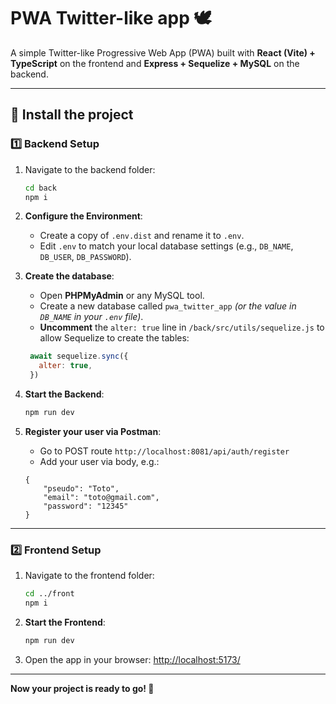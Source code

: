 # PWA Twitter-like app 🕊️

A simple Twitter-like Progressive Web App (PWA) built with **React (Vite) + TypeScript** on the frontend and **Express + Sequelize + MySQL** on the backend.

---

## 🚀 Install the project

### **1️⃣ Backend Setup**
1. Navigate to the backend folder:
   ```sh
   cd back
   npm i
   ```
2. **Configure the Environment**:
   - Create a copy of `.env.dist` and rename it to `.env`.
   - Edit `.env` to match your local database settings (e.g., `DB_NAME`, `DB_USER`, `DB_PASSWORD`).

3. **Create the database**:
   - Open **PHPMyAdmin** or any MySQL tool.
   - Create a new database called `pwa_twitter_app` *(or the value in `DB_NAME` in your `.env` file)*.
   - **Uncomment** the `alter: true` line in `/back/src/utils/sequelize.js` to allow Sequelize to create the tables:
   ```js
    await sequelize.sync({
      alter: true,
    })
   ```

4. **Start the Backend**:
   ```sh
   npm run dev
   ```

5. **Register your user via Postman**:
    - Go to POST route `http://localhost:8081/api/auth/register`
    - Add your user via body, e.g.:
    ```
    {
        "pseudo": "Toto",
        "email": "toto@gmail.com",
        "password": "12345"
    }
    ```

---

### **2️⃣ Frontend Setup**
1. Navigate to the frontend folder:
   ```sh
   cd ../front
   npm i
   ```
2. **Start the Frontend**:
   ```sh
   npm run dev
   ```
3. Open the app in your browser: [http://localhost:5173/](http://localhost:5173/)

---

 **Now your project is ready to go! 🚀**

